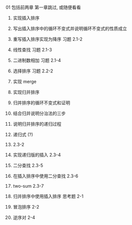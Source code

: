 01 包括前两章
第一章跳过, 或随便看看

1. 实现插入排序
    
2. 写出插入排序中的循环不变式并说明循环不变式的性质成立
    

3. 重写插入排序实现为降序
习题 2.1-2

4. 线性查找
习题 2.1-3

5. 二进制数相加
习题 2.1-4

6. 选择排序
习题 2.2-2

7. 实现 merge

8. 实现归并排序

9. 归并排序的循环不变式和证明

10. 结合归并说明分治法的三步

11. 说明归并排序的递归过程


12. 递归式 (?)


13. 2.3-2

14. 实现递归版的插入 2.3-4

15. 二分查找
2.3-5

16. 在插入排序中使用二分查找
2.3-6

17. two-sum
2.3-7

18. 归并排序中使用插入排序
思考题 2-1

19. 冒泡排序
2-2

20. 逆序对
2-4